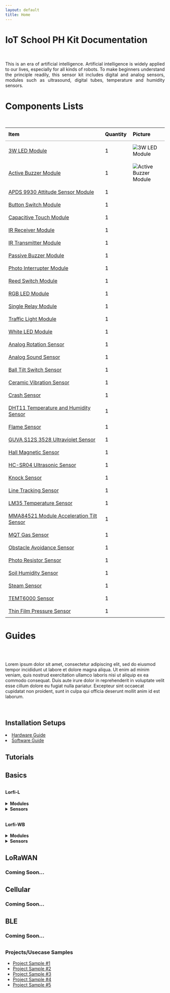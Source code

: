 ```yaml
---
layout: default
title: Home
---
```


# <span style="display:inline-block;margin-bottom:2rem;">IoT School PH Kit Documentation</span>

<p style="text-align:justify;margin-bottom:2rem;">
  This is an era of artificial intelligence. Artificial intelligence is widely applied to our lives, especially for all kinds of robots. To make beginners understand the principle readily, this sensor kit includes digital and analog sensors, modules such as ultrasound, digital tubes, temperature and humidity sensors.
</p>

# <span style="display:inline-block;margin-bottom:2rem;">Components Lists

<table style="width: 100%; border-collapse: collapse; margin-bottom: 2rem; color: Black;">
  <thead>
    <tr>
      <th style="text-align: left; padding: 10px; border-bottom: 2px solid #ccc;">Item</th>
      <th style="text-align: left; padding: 10px; border-bottom: 2px solid #ccc;">Quantity</th>
      <th style="text-align: left; padding: 10px; border-bottom: 2px solid #ccc;">Picture</th>
    </tr>
  </thead>
  <tbody>
    <tr>
      <td style="padding: 10px;"><a href="#">3W LED Module</a></td>
      <td style="padding: 10px;">1</td>
      <td style="padding: 10px;"><img src="image1.jpg" alt="3W LED Module" style="max-width: 100px;"></td>
    </tr>
    <tr>
      <td style="padding: 10px;"><a href="#">Active Buzzer Module</a></td>
      <td style="padding: 10px;">1</td>
      <td style="padding: 10px;"><img src="image2.jpg" alt="Active Buzzer Module" style="max-width: 100px;"></td>
    </tr>
    <tr>
      <td style="padding: 10px;"><a href="#">APDS 9930 Attitude Sensor Module</a></td>
      <td style="padding: 10px;">1</td>
      <td style="padding: 10px;"><img src="image2.jpg" alt="" style="max-width: 100px;"></td>
    </tr>
    <tr>
      <td style="padding: 10px;"><a href="#">Button Switch Module</a></td>
      <td style="padding: 10px;">1</td>
      <td style="padding: 10px;"><img src="image2.jpg" alt="" style="max-width: 100px;"></td>
    </tr>
    <tr>
      <td style="padding: 10px;"><a href="#">Capacitive Touch Module</a></td>
      <td style="padding: 10px;">1</td>
      <td style="padding: 10px;"><img src="image2.jpg" alt="" style="max-width: 100px;"></td>
    </tr>
    <tr>
      <td style="padding: 10px;"><a href="#">IR Receiver Module</a></td>
      <td style="padding: 10px;">1</td>
      <td style="padding: 10px;"><img src="image2.jpg" alt="" style="max-width: 100px;"></td>
    </tr>
    <tr>
      <td style="padding: 10px;"><a href="#">IR Transmitter Module</a></td>
      <td style="padding: 10px;">1</td>
      <td style="padding: 10px;"><img src="image2.jpg" alt="" style="max-width: 100px;"></td>
    </tr>
    <tr>
      <td style="padding: 10px;"><a href="#">Passive Buzzer Module</a></td>
      <td style="padding: 10px;">1</td>
      <td style="padding: 10px;"><img src="image2.jpg" alt="" style="max-width: 100px;"></td>
    </tr>
    <tr>
      <td style="padding: 10px;"><a href="#">Photo Interrupter Module</a></td>
      <td style="padding: 10px;">1</td>
      <td style="padding: 10px;"><img src="image2.jpg" alt="" style="max-width: 100px;"></td>
    </tr>
    <tr>
      <td style="padding: 10px;"><a href="#">Reed Switch Module</a></td>
      <td style="padding: 10px;">1</td>
      <td style="padding: 10px;"><img src="image2.jpg" alt="" style="max-width: 100px;"></td>
    </tr>
    <tr>
      <td style="padding: 10px;"><a href="#">RGB LED Module</a></td>
      <td style="padding: 10px;">1</td>
      <td style="padding: 10px;"><img src="image2.jpg" alt="" style="max-width: 100px;"></td>
    </tr>
    <tr>
      <td style="padding: 10px;"><a href="#">Single Relay Module</a></td>
      <td style="padding: 10px;">1</td>
      <td style="padding: 10px;"><img src="image2.jpg" alt="" style="max-width: 100px;"></td>
    </tr>
    <tr>
      <td style="padding: 10px;"><a href="#">Traffic Light Module</a></td>
      <td style="padding: 10px;">1</td>
      <td style="padding: 10px;"><img src="image2.jpg" alt="" style="max-width: 100px;"></td>
    </tr>
    <tr>
      <td style="padding: 10px;"><a href="#">White LED Module</a></td>
      <td style="padding: 10px;">1</td>
      <td style="padding: 10px;"><img src="image2.jpg" alt="" style="max-width: 100px;"></td>
    </tr>
    <tr>
      <td style="padding: 10px;"><a href="#">Analog Rotation Sensor</a></td>
      <td style="padding: 10px;">1</td>
      <td style="padding: 10px;"><img src="image2.jpg" alt="" style="max-width: 100px;"></td>
    </tr>
    <tr>
      <td style="padding: 10px;"><a href="#">Analog Sound Sensor</a></td>
      <td style="padding: 10px;">1</td>
      <td style="padding: 10px;"><img src="image2.jpg" alt="" style="max-width: 100px;"></td>
    </tr>
    <tr>
      <td style="padding: 10px;"><a href="#">Ball Tilt Switch Sensor</a></td>
      <td style="padding: 10px;">1</td>
      <td style="padding: 10px;"><img src="image2.jpg" alt="" style="max-width: 100px;"></td>
    </tr>
    <tr>
      <td style="padding: 10px;"><a href="#">Ceramic Vibration Sensor</a></td>
      <td style="padding: 10px;">1</td>
      <td style="padding: 10px;"><img src="image2.jpg" alt="" style="max-width: 100px;"></td>
    </tr>
    <tr>
      <td style="padding: 10px;"><a href="#">Crash Sensor</a></td>
      <td style="padding: 10px;">1</td>
      <td style="padding: 10px;"><img src="image2.jpg" alt="" style="max-width: 100px;"></td>
    </tr>
    <tr>
      <td style="padding: 10px;"><a href="#">DHT11 Temperature and Humidity Sensor</a></td>
      <td style="padding: 10px;">1</td>
      <td style="padding: 10px;"><img src="image2.jpg" alt="" style="max-width: 100px;"></td>
    </tr>
    <tr>
      <td style="padding: 10px;"><a href="#">Flame Sensor</a></td>
      <td style="padding: 10px;">1</td>
      <td style="padding: 10px;"><img src="image2.jpg" alt="" style="max-width: 100px;"></td>
    </tr>
    <tr>
      <td style="padding: 10px;"><a href="#">GUVA S12S 3528 Ultraviolet Sensor</a></td>
      <td style="padding: 10px;">1</td>
      <td style="padding: 10px;"><img src="image2.jpg" alt="" style="max-width: 100px;"></td>
    </tr>
    <tr>
      <td style="padding: 10px;"><a href="#">Hall Magnetic Sensor</a></td>
      <td style="padding: 10px;">1</td>
      <td style="padding: 10px;"><img src="image2.jpg" alt="" style="max-width: 100px;"></td>
    </tr>
    <tr>
      <td style="padding: 10px;"><a href="#">HC-SR04 Ultrasonic Sensor</a></td>
      <td style="padding: 10px;">1</td>
      <td style="padding: 10px;"><img src="image2.jpg" alt="" style="max-width: 100px;"></td>
    </tr>
    <tr>
      <td style="padding: 10px;"><a href="#">Knock Sensor</a></td>
      <td style="padding: 10px;">1</td>
      <td style="padding: 10px;"><img src="image2.jpg" alt="" style="max-width: 100px;"></td>
    </tr>
    <tr>
      <td style="padding: 10px;"><a href="#">Line Tracking Sensor</a></td>
      <td style="padding: 10px;">1</td>
      <td style="padding: 10px;"><img src="image2.jpg" alt="" style="max-width: 100px;"></td>
    </tr>
    <tr>
      <td style="padding: 10px;"><a href="#">LM35 Temperature Sensor</a></td>
      <td style="padding: 10px;">1</td>
      <td style="padding: 10px;"><img src="image2.jpg" alt="" style="max-width: 100px;"></td>
    </tr>
    <tr>
      <td style="padding: 10px;"><a href="#">MMA84521 Module Acceleration Tilt Sensor</a></td>
      <td style="padding: 10px;">1</td>
      <td style="padding: 10px;"><img src="image2.jpg" alt="" style="max-width: 100px;"></td>
    </tr> <tr>
      <td style="padding: 10px;"><a href="#">MQT Gas Sensor</a></td>
      <td style="padding: 10px;">1</td>
      <td style="padding: 10px;"><img src="image2.jpg" alt="" style="max-width: 100px;"></td>
    </tr>
    <tr>
      <td style="padding: 10px;"><a href="#">Obstacle Avoidance Sensor</a></td>
      <td style="padding: 10px;">1</td>
      <td style="padding: 10px;"><img src="image2.jpg" alt="" style="max-width: 100px;"></td>
    </tr>
    <tr>
      <td style="padding: 10px;"><a href="#">Photo Resistor Sensor</a></td>
      <td style="padding: 10px;">1</td>
      <td style="padding: 10px;"><img src="image2.jpg" alt="" style="max-width: 100px;"></td>
    </tr>
    <tr>
      <td style="padding: 10px;"><a href="#">Soil Humidity Sensor</a></td>
      <td style="padding: 10px;">1</td>
      <td style="padding: 10px;"><img src="image2.jpg" alt="" style="max-width: 100px;"></td>
    </tr>
    <tr>
      <td style="padding: 10px;"><a href="#">Steam Sensor</a></td>
      <td style="padding: 10px;">1</td>
      <td style="padding: 10px;"><img src="image2.jpg" alt="" style="max-width: 100px;"></td>
    </tr>
    <tr>
      <td style="padding: 10px;"><a href="#">TEMT6000 Sensor</a></td>
      <td style="padding: 10px;">1</td>
      <td style="padding: 10px;"><img src="image2.jpg" alt="" style="max-width: 100px;"></td>
    </tr>
    <tr>
      <td style="padding: 10px;"><a href="#">Thin Film Pressure Sensor</a></td>
      <td style="padding: 10px;">1</td>
      <td style="padding: 10px;"><img src="image2.jpg" alt="" style="max-width: 100px;"></td>
    </tr>
  </tbody>
</table>

# <span style="display:inline-block;margin-bottom:2rem;">Guides</span>

  <p style="display:inline-block;margin-bottom:2rem;">
    Lorem ipsum dolor sit amet, consectetur adipiscing elit, sed do eiusmod tempor incididunt ut labore et dolore magna aliqua. 
    Ut enim ad minim veniam, quis nostrud exercitation ullamco laboris nisi ut aliquip ex ea commodo consequat. 
    Duis aute irure dolor in reprehenderit in voluptate velit esse cillum dolore eu fugiat nulla pariatur. 
    Excepteur sint occaecat cupidatat non proident, sunt in culpa qui officia deserunt mollit anim id est laborum.
  </p>

  <div style="margin-bottom:2rem;">
    <h2>Installation Setups</h2>
      <li>
        <a href="/docs/Hardware-Guide.html">Hardware Guide</a>
      </li>
      <li>
        <a href="/docs/Software-Guide.html">Software Guide</a>
      </li>
  </div>

  <div style="margin-bottom:2rem;">
    <h2>Tutorials</h2>
  </div>
      
  <div style="margin-bottom:2rem;">
    <h2>Basics</h2>
  </div>

  <div style="margin-bottom:2rem;">
    <h4>Lorfi-L</h4>
    <div>
      <details>
        <summary><strong>Modules</strong></summary>
        <ul>
          <li><a href="/docs/projects/Basic/Lorfi-L/Components-Modules/White-LED-Module.html">White LED Module</a></li>
          <li><a href="/docs/projects/Basic/Lorfi-L/Components-Modules/3W_LED_Module.html">3W LED Module</a></li>
          <li><a href="/docs/projects/Basic/Lorfi-L/Components-Modules/Active_Buzzer.html">Active Buzzer Module</a></li>
          <li><a href="/docs/projects/Basic/Lorfi-L/Components-Modules/Passive-Buzzer-Module.html">Passive Buzzer Module</a></li>
          <li><a href="/docs/projects/Basic/Lorfi-L/Components-Modules/Button-Switch-Module.html">Button Switch Module</a></li>
          <li><a href="/docs/projects/Basic/Lorfi-L/Components-Modules/APDS-9930-Attitude-Sensor-Module.html">APDS-9930 Attitude Sensor Module</a></li>
          <li><a href="/docs/projects/Basic/Lorfi-L/Components-Modules/Single-Relay-Module.html">Single Relay Module</a></li>
          <li><a href="/docs/projects/Basic/Lorfi-L/Components-Modules/Reed-Switch-Module.html">Reed Switch Module</a></li>
          <li><a href="/docs/projects/Basic/Lorfi-L/Components-Modules/Photo-Interrupter-Module.html">Photo Interruptor Module</a></li>
          <li><a href="/docs/projects/Basic/Lorfi-L/Components-Modules/Capacitive-Touch-Module.html">Capacitive Touch Module</a></li>
          <li><a href="/docs/projects/Basic/Lorfi-L/Components-Modules/IR-Receiver-Module.html">IR Receiver Module</a></li>
          <li><a href="/docs/projects/Basic/Lorfi-L/Components-Modules/IR-Transmitter-Module.html">IR Transmitter Module</a></li>
        </ul>
      </details>
    </div>
    <div>
      <details>
        <summary><strong>Sensors</strong></summary>
        <ul>
          <li><a href="/docs/projects/Basic/Lorfi-L/Components-Sensors/Analog-Rotation-Sensor.html">Analog Rotation Sensor</a></li>
          <li><a href="/docs/projects/Basic/Lorfi-L/Components-Sensors/Ball-Tilt-Switch-Sensor.html">Ball Tilt Switch Sensor</a></li>
          <li><a href="/docs/projects/Basic/Lorfi-L/Components-Sensors/Crash-Sensor.html">Crash Sensor</a></li>
          <li><a href="/docs/projects/Basic/Lorfi-L/Components-Sensors/DTH11-Temperature-and-Humidity-Sensor.html">DHT11 Temperature and Humidity Sensor</a></li>
          <li><a href="/docs/projects/Basic/Lorfi-L/Components-Sensors/Flame-Sensor.html">Flame Sensor</a></li>
          <li><a href="/docs/projects/Basic/Lorfi-L/Components-Sensors/GUVA-S12SD-3528-Ultraviolet-Sensor.html">Ultraviolet Sensor</a></li>
          <li><a href="/docs/projects/Basic/Lorfi-L/Components-Sensors/Hall-Magnetic-Sensor.html">Hall Magnetic Sensor</a></li>
          <li><a href="/docs/projects/Basic/Lorfi-L/Components-Sensors/HC-SR04-Ultrasonic-Sensor.html">HC-SR04 Ultrasonic Sensor</a></li>
          <li><a href="/docs/projects/Basic/Lorfi-L/Components-Sensors/Knock-Sensor.html">Knock Sensor</a></li>
          <li><a href="/docs/projects/Basic/Lorfi-L/Components-Sensors/Line-Tracking-Sensor.html">Line Tracking Sensor</a></li>
          <li><a href="/docs/projects/Basic/Lorfi-L/Components-Sensors/LM35-Temperature-Sensor.html">LM35 Temperature Sensor</a></li>
          <li><a href="/docs/projects/Basic/Lorfi-L/Components-Sensors/Analog-Sound-Sensor.html">Analog Sound Sensor</a></li>
          <li><a href="/docs/projects/Basic/Lorfi-L/Components-Sensors/MMA8452Q-Module-Acceleration-Tilt-Sensor.html">Acceleration Tilt Sensor</a></li>
          <li><a href="/docs/projects/Basic/Lorfi-L/Components-Sensors/Gas-Sensor.html">Gas Sensor</a></li>
          <li><a href="/docs/projects/Basic/Lorfi-L/Components-Sensors/Obstacle-Avoidance-Sensor.html">Obstacle Avoidance Sensor</a></li>
          <li><a href="/docs/projects/Basic/Lorfi-L/Components-Sensors/Photo-Resistor-Sensor.html">Photo Resistor Sensor</a></li>
          <li><a href="/docs/projects/Basic/Lorfi-L/Components-Sensors/PIR-Motion-Sensor.html">PIR Motion Sensor</a></li>
          <li><a href="/docs/projects/Basic/Lorfi-L/Components-Sensors/Soil-Humidity-Sensor.html">Soil Humidity Sensor</a></li>
          <li><a href="/docs/projects/Basic/Lorfi-L/Components-Sensors/Steam-Sensor.html">Steam Sensor</a></li>
          <li><a href="/docs/projects/Basic/Lorfi-L/Components-Sensors/TEMT6000-Sensor.html">Ambient Light Sensor</a></li>
          <li><a href="/docs/projects/Basic/Lorfi-L/Components-Sensors/Thin-Film-Pressure-Sensor.html">Thin-film Pressure Sensor</a></li>
        </ul>
      </details>
    </div>
  </div>

  <div style="margin-bottom:2rem;">
    <h4>Lorfi-WB</h4>
    <div>
      <details>
        <summary><strong>Modules</strong></summary>
        <ul>
          <li><a href="/docs/projects/Basic/Lorfi-WB/Modules/White-LED-Module.html">White LED Module</a></li>
          <li><a href="/docs/projects/Basic/Lorfi-WB/Modules/RGB-LED-Module.html">RGB LED Module</a></li>
          <li><a href="/docs/projects/Basic/Lorfi-WB/Modules/3W_LED_Module.html">3W LED Module</a></li>
          <li><a href="/docs/projects/Basic/Lorfi-WB/Modules/Traffic-Light-Module.html">Traffic Light Module</a></li>
          <li><a href="/docs/projects/Basic/Lorfi-WB/Modules/Active_Buzzer.html">Active Buzzer Module</a></li>
          <li><a href="/docs/projects/Basic/Lorfi-WB/Modules/Passive-Buzzer-Module.html">Passive Buzzer Module</a></li>
          <li><a href="/docs/projects/Basic/Lorfi-WB/Modules/Button-Switch-Module.html">Button Switch Module</a></li>
          <li><a href="/docs/projects/Basic/Lorfi-WB/Modules/APDS-9930-Attitude-Sensor-Module.html">APDS-9930 Attitude Sensor Module</a></li>
          <li><a href="/docs/projects/Basic/Lorfi-WB/Modules/Single-Relay-Module.html">Single Relay Module</a></li>
          <li><a href="/docs/projects/Basic/Lorfi-WB/Modules/Reed-Switch-Module.html">Reed Switch Module</a></li>
          <li><a href="/docs/projects/Basic/Lorfi-WB/Modules/Photo-Interrupter-Module.html">Photo Interruptor Module</a></li>
          <li><a href="/docs/projects/Basic/Lorfi-WB/Modules/Capacitive-Touch-Module.html">Capacitive Touch Module</a></li>
          <li><a href="/docs/projects/Basic/Lorfi-WB/Modules/IR-Receiver-Module.html">IR Receiver Module</a></li>
          <li><a href="/docs/projects/Basic/Lorfi-WB/Modules/IR-Transmitter-Module.html">IR Transmitter Module</a></li>
        </ul>
      </details>
    </div>
    <div>
      <details>
        <summary><strong>Sensors</strong></summary>
        <ul>
          <li><a href="/docs/projects/Basic/Lorfi-WB/Sensors/Analog-Rotation-Sensor.html">Analog Rotation Sensor</a></li>
          <li><a href="/docs/projects/Basic/Lorfi-WB/Sensors/Ball-Tilt-Switch-Sensor.html">Ball Tilt Switch Sensor</a></li>
          <li><a href="/docs/projects/Basic/Lorfi-WB/Sensors/Crash-Sensor.html">Crash Sensor</a></li>
          <li><a href="/docs/projects/Basic/Lorfi-WB/Sensors/DTH11-Temperature-and-Humidity-Sensor.html">DHT11 Temperature and Humidity Sensor</a></li>
          <li><a href="/docs/projects/Basic/Lorfi-WB/Sensors/Flame-Sensor.html">Flame Sensor</a></li>
          <li><a href="/docs/projects/Basic/Lorfi-WB/Sensors/GUVA-S12SD-3528-Ultraviolet-Sensor.html">Ultraviolet Sensor</a></li>
          <li><a href="/docs/projects/Basic/Lorfi-WB/Sensors/Hall-Magnetic-Sensor.html">Hall Magnetic Sensor</a></li>
          <li><a href="/docs/projects/Basic/Lorfi-WB/Sensors/HC-SR04-Ultrasonic-Sensor.html">HC-SR04 Ultrasonic Sensor</a></li>
          <li><a href="/docs/projects/Basic/Lorfi-WB/Sensors/Knock-Sensor.html">Knock Sensor</a></li>
          <li><a href="/docs/projects/Basic/Lorfi-WB/Sensors/Line-Tracking-Sensor.html">Line Tracking Sensor</a></li>
          <li><a href="/docs/projects/Basic/Lorfi-WB/Sensors/LM35-Temperature-Sensor.html">LM35 Temperature Sensor</a></li>
          <li><a href="/docs/projects/Basic/Lorfi-WB/Sensors/Analog-Sound-Sensor.html">Analog Sound Sensor</a></li>
          <li><a href="/docs/projects/Basic/Lorfi-WB/Sensors/MMA8452Q-Module-Acceleration-Tilt-Sensor.html">Acceleration Tilt Sensor</a></li>
          <li><a href="/docs/projects/Basic/Lorfi-WB/Sensors/Gas-Sensor.html">Gas Sensor</a></li>
          <li><a href="/docs/projects/Basic/Lorfi-WB/Sensors/Obstacle-Avoidance-Sensor.html">Obstacle Avoidance Sensor</a></li>
          <li><a href="/docs/projects/Basic/Lorfi-WB/Sensors/Photo-Resistor-Sensor.html">Photo Resistor Sensor</a></li>
          <li><a href="/docs/projects/Basic/Lorfi-WB/Sensors/PIR-Motion-Sensor.html">PIR Motion Sensor</a></li>
          <li><a href="/docs/projects/Basic/Lorfi-WB/Sensors/Soil-Humidity-Sensor.html">Soil Humidity Sensor</a></li>
          <li><a href="/docs/projects/Basic/Lorfi-WB/Sensors/Steam-Sensor.html">Steam Sensor</a></li>
          <li><a href="/docs/projects/Basic/Lorfi-WB/Sensors/TEMT6000-Sensor.html">Ambient Light Sensor</a></li>
          <li><a href="/docs/projects/Basic/Lorfi-WB/Sensors/Thin-Film-Pressure-Sensor.html">Thin-film Pressure Sensor</a></li>
        </ul>
      </details>
    </div>
  </div>

  <div style="margin-bottom:2rem;">
    <h2>LoRaWAN</h2>
    <h3>Coming Soon...</h3>
  </div>

  <div style="margin-bottom:2rem;">
    <h2>Cellular</h2>
    <h3>Coming Soon...</h3>
  </div>

  <div style="margin-bottom:2rem;">
    <h2>BLE</h2>
    <h3>Coming Soon...</h3>
  </div>

  <div style="margin-bottom:2rem;">
    <h3>Projects/Usecase Samples</h3>
    <ul>
      <li><a href="#">Project Sample #1</a></li>
      <li><a href="#">Project Sample #2</a></li>
      <li><a href="#">Project Sample #3</a></li>
      <li><a href="#">Project Sample #4</a></li>
      <li><a href="#">Project Sample #5</a></li>
    </ul>
  </div>
